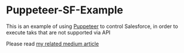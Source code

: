 ﻿# Puppeteer-SF-Example

This is an example of using [Puppeteer](https://github.com/GoogleChrome/puppeteer) to control Salesforce, in order to execute taks that are not supported via API

Please read [my related medium article](https://medium.com/@medben/automate-salesforce-manual-tasks-using-puppeteer-ddcf3b16c2f)
